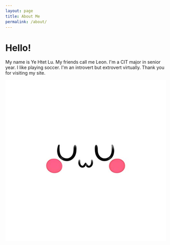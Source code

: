 ```yaml
---
layout: page
title: About Me
permalink: /about/
---
```


# Hello! 

> 
My name is Ye Htet Lu. My friends call me Leon. I'm a CIT major in senior year. I like playing soccer. I'm an introvert but extrovert virtually. Thank you for visiting my site. 

![UwU](/assets/images/uwu.jpeg "UwU")
